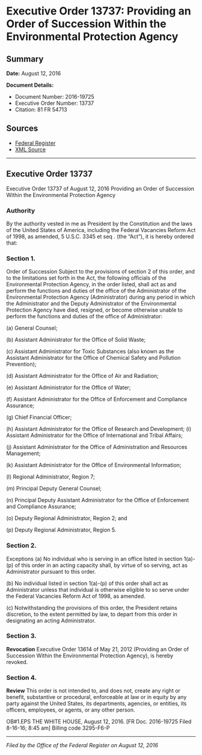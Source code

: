 # Executive Order 13737: Providing an Order of Succession Within the Environmental Protection Agency

## Summary

**Date:** August 12, 2016

**Document Details:**
- Document Number: 2016-19725
- Executive Order Number: 13737
- Citation: 81 FR 54713

## Sources
- [Federal Register](https://www.federalregister.gov/documents/2016/08/17/2016-19725/providing-an-order-of-succession-within-the-environmental-protection-agency)
- [XML Source](https://www.federalregister.gov/documents/full_text/xml/2016/08/17/2016-19725.xml)

---

## Executive Order 13737

Executive Order 13737 of August 12, 2016
Providing an Order of Succession Within the Environmental Protection Agency
### Authority

By the authority vested in me as President by the Constitution and the laws of the United States of America, including the Federal Vacancies Reform Act of 1998, as amended, 5 U.S.C. 3345 
et seq
. (the “Act”), it is hereby ordered that:
### Section 1.

Order of Succession Subject to the provisions of section 2 of this order, and to the limitations set forth in the Act, the following officials of the Environmental Protection Agency, in the order listed, shall act as and perform the functions and duties of the office of the Administrator of the Environmental Protection Agency (Administrator) during any period in which the Administrator and the Deputy Administrator of the Environmental Protection Agency have died, resigned, or become otherwise unable to perform the functions and duties of the office of Administrator:

(a) General Counsel;

(b) Assistant Administrator for the Office of Solid Waste;

(c) Assistant Administrator for Toxic Substances (also known as the Assistant Administrator for the Office of Chemical Safety and Pollution Prevention);

(d) Assistant Administrator for the Office of Air and Radiation;

(e) Assistant Administrator for the Office of Water;

(f) Assistant Administrator for the Office of Enforcement and Compliance Assurance;

(g) Chief Financial Officer;

(h) Assistant Administrator for the Office of Research and Development;
    (i) Assistant Administrator for the Office of International and Tribal Affairs;

(j) Assistant Administrator for the Office of Administration and Resources Management;

(k) Assistant Administrator for the Office of Environmental Information;

(l) Regional Administrator, Region 7;

(m) Principal Deputy General Counsel;

(n) Principal Deputy Assistant Administrator for the Office of Enforcement and Compliance Assurance;

(o) Deputy Regional Administrator, Region 2; and

(p) Deputy Regional Administrator, Region 5.
### Section 2.

Exceptions (a) No individual who is serving in an office listed in section 1(a)-(p) of this order in an acting capacity shall, by virtue of so serving, act as Administrator pursuant to this order.

(b) No individual listed in section 1(a)-(p) of this order shall act as Administrator unless that individual is otherwise eligible to so serve under the Federal Vacancies Reform Act of 1998, as amended.

(c) Notwithstanding the provisions of this order, the President retains discretion, to the extent permitted by law, to depart from this order in designating an acting Administrator.
### Section 3.

**Revocation**
 Executive Order 13614 of May 21, 2012 (Providing an Order of Succession Within the Environmental Protection Agency), is hereby revoked.
### Section 4.

**Review**
 This order is not intended to, and does not, create any right or benefit, substantive or procedural, enforceable at law or in equity by any party against the United States, its departments, agencies, or entities, its officers, employees, or agents, or any other person.

OB#1.EPS
THE WHITE HOUSE,
August 12, 2016.
[FR Doc. 2016-19725 
Filed 8-16-16; 8:45 am] 
Billing code 3295-F6-P

---

*Filed by the Office of the Federal Register on August 12, 2016*
